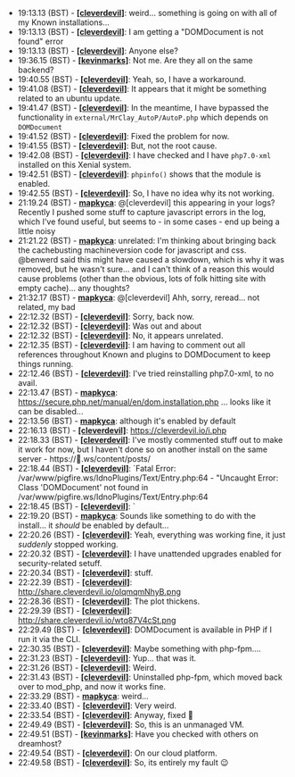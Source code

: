 * <a id="19:13.13">19:13.13 (BST)</a> - __[[cleverdevil]](https://github.com/[cleverdevil])__: weird... something is going on with all of my Known installations...
* <a id="19:13.13">19:13.13 (BST)</a> - __[[cleverdevil]](https://github.com/[cleverdevil])__: I am getting a "DOMDocument is not found" error
* <a id="19:13.13">19:13.13 (BST)</a> - __[[cleverdevil]](https://github.com/[cleverdevil])__: Anyone else?
* <a id="19:36.15">19:36.15 (BST)</a> - __[[kevinmarks]](https://github.com/[kevinmarks])__: Not me. Are they all on the same backend?
* <a id="19:40.55">19:40.55 (BST)</a> - __[[cleverdevil]](https://github.com/[cleverdevil])__: Yeah, so, I have a workaround.
* <a id="19:41.08">19:41.08 (BST)</a> - __[[cleverdevil]](https://github.com/[cleverdevil])__: It appears that it might be something related to an ubuntu update.
* <a id="19:41.47">19:41.47 (BST)</a> - __[[cleverdevil]](https://github.com/[cleverdevil])__: In the meantime, I have bypassed the functionality in `external/MrClay_AutoP/AutoP.php` which depends on `DOMDocument`
* <a id="19:41.52">19:41.52 (BST)</a> - __[[cleverdevil]](https://github.com/[cleverdevil])__: Fixed the problem for now.
* <a id="19:41.55">19:41.55 (BST)</a> - __[[cleverdevil]](https://github.com/[cleverdevil])__: But, not the root cause.
* <a id="19:42.08">19:42.08 (BST)</a> - __[[cleverdevil]](https://github.com/[cleverdevil])__: I have checked and I have `php7.0-xml` installed on this Xenial system.
* <a id="19:42.51">19:42.51 (BST)</a> - __[[cleverdevil]](https://github.com/[cleverdevil])__: `phpinfo()` shows that the module is enabled.
* <a id="19:42.55">19:42.55 (BST)</a> - __[[cleverdevil]](https://github.com/[cleverdevil])__: So, I have no idea why its not working.
* <a id="21:19.24">21:19.24 (BST)</a> - __[mapkyca](https://github.com/mapkyca)__: @[cleverdevil] this appearing in your logs? Recently I pushed some stuff to capture javascript errors in the log, which I've found useful, but seems to - in some cases - end up being a little noisy
* <a id="21:21.22">21:21.22 (BST)</a> - __[mapkyca](https://github.com/mapkyca)__: unrelated: I'm thinking about bringing back the cachebusting machineversion code for javascript and css. @benwerd said this might have caused a slowdown, which is why it was removed, but he wasn't sure... and I can't think of a reason this would cause problems (other than the obvious, lots of folk hitting site with empty cache)... any thoughts?
* <a id="21:32.17">21:32.17 (BST)</a> - __[mapkyca](https://github.com/mapkyca)__: @[cleverdevil] Ahh, sorry, reread... not related, my bad
* <a id="22:12.32">22:12.32 (BST)</a> - __[[cleverdevil]](https://github.com/[cleverdevil])__: Sorry, back now.
* <a id="22:12.32">22:12.32 (BST)</a> - __[[cleverdevil]](https://github.com/[cleverdevil])__: Was out and about
* <a id="22:12.32">22:12.32 (BST)</a> - __[[cleverdevil]](https://github.com/[cleverdevil])__: No, it appears unrelated.
* <a id="22:12.35">22:12.35 (BST)</a> - __[[cleverdevil]](https://github.com/[cleverdevil])__: I am having to comment out all references throughout Known and plugins to DOMDocument to keep things running.
* <a id="22:12.46">22:12.46 (BST)</a> - __[[cleverdevil]](https://github.com/[cleverdevil])__: I've tried reinstalling php7.0-xml, to no avail.
* <a id="22:13.47">22:13.47 (BST)</a> - __[mapkyca](https://github.com/mapkyca)__: https://secure.php.net/manual/en/dom.installation.php ... looks like it can be disabled...
* <a id="22:13.56">22:13.56 (BST)</a> - __[mapkyca](https://github.com/mapkyca)__: although it's enabled by default
* <a id="22:16.13">22:16.13 (BST)</a> - __[[cleverdevil]](https://github.com/[cleverdevil])__: https://cleverdevil.io/i.php
* <a id="22:18.33">22:18.33 (BST)</a> - __[[cleverdevil]](https://github.com/[cleverdevil])__: I've mostly commented stuff out to make it work for now, but I haven't done so on another install on the same server - https://🐷.ws/content/posts/
* <a id="22:18.44">22:18.44 (BST)</a> - __[[cleverdevil]](https://github.com/[cleverdevil])__: `Fatal Error: /var/www/pigfire.ws/IdnoPlugins/Text/Entry.php:64 - "Uncaught Error: Class 'DOMDocument' not found in /var/www/pigfire.ws/IdnoPlugins/Text/Entry.php:64
* <a id="22:18.45">22:18.45 (BST)</a> - __[[cleverdevil]](https://github.com/[cleverdevil])__: `
* <a id="22:19.20">22:19.20 (BST)</a> - __[mapkyca](https://github.com/mapkyca)__: Sounds like something to do with the install... it *should* be enabled by default...
* <a id="22:20.26">22:20.26 (BST)</a> - __[[cleverdevil]](https://github.com/[cleverdevil])__: Yeah, everything was working fine, it just *suddenly* stopped working.
* <a id="22:20.32">22:20.32 (BST)</a> - __[[cleverdevil]](https://github.com/[cleverdevil])__: I have unattended upgrades enabled for security-related setuff.
* <a id="22:20.34">22:20.34 (BST)</a> - __[[cleverdevil]](https://github.com/[cleverdevil])__: stuff.
* <a id="22:22.39">22:22.39 (BST)</a> - __[[cleverdevil]](https://github.com/[cleverdevil])__: http://share.cleverdevil.io/oIqmqmNhyB.png
* <a id="22:28.36">22:28.36 (BST)</a> - __[[cleverdevil]](https://github.com/[cleverdevil])__: The plot thickens.
* <a id="22:29.39">22:29.39 (BST)</a> - __[[cleverdevil]](https://github.com/[cleverdevil])__: http://share.cleverdevil.io/wtq87V4cSt.png
* <a id="22:29.49">22:29.49 (BST)</a> - __[[cleverdevil]](https://github.com/[cleverdevil])__: DOMDocument is available in PHP if I run it via the CLI.
* <a id="22:30.35">22:30.35 (BST)</a> - __[[cleverdevil]](https://github.com/[cleverdevil])__: Maybe something with php-fpm....
* <a id="22:31.23">22:31.23 (BST)</a> - __[[cleverdevil]](https://github.com/[cleverdevil])__: Yup... that was it.
* <a id="22:31.26">22:31.26 (BST)</a> - __[[cleverdevil]](https://github.com/[cleverdevil])__: Weird.
* <a id="22:31.43">22:31.43 (BST)</a> - __[[cleverdevil]](https://github.com/[cleverdevil])__: Uninstalled php-fpm, which moved back over to mod_php, and now it works fine.
* <a id="22:33.29">22:33.29 (BST)</a> - __[mapkyca](https://github.com/mapkyca)__: weird...
* <a id="22:33.40">22:33.40 (BST)</a> - __[[cleverdevil]](https://github.com/[cleverdevil])__: Very weird.
* <a id="22:33.54">22:33.54 (BST)</a> - __[[cleverdevil]](https://github.com/[cleverdevil])__: Anyway, fixed 🙂
* <a id="22:49.49">22:49.49 (BST)</a> - __[[cleverdevil]](https://github.com/[cleverdevil])__: So, this is an unmanaged VM.
* <a id="22:49.51">22:49.51 (BST)</a> - __[[kevinmarks]](https://github.com/[kevinmarks])__: Have you checked with others on dreamhost?
* <a id="22:49.54">22:49.54 (BST)</a> - __[[cleverdevil]](https://github.com/[cleverdevil])__: On our cloud platform.
* <a id="22:49.58">22:49.58 (BST)</a> - __[[cleverdevil]](https://github.com/[cleverdevil])__: So, its entirely my fault 😉

